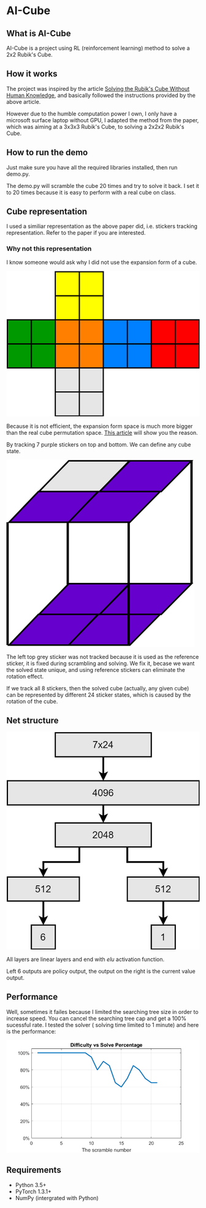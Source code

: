 # AI-Cube

## What is AI-Cube

AI-Cube is a project using RL (reinforcement learning) method to solve a 2x2 Rubik's Cube.

## How it works

The project was inspired by the article [Solving the Rubik's Cube Without Human Knowledge](https://arxiv.org/abs/1805.07470), and basically followed the instructions provided by the above article.

However due to the humble computation power I own, I only have a microsoft surface laptop without GPU, I adapted the method from the paper, which was aiming at a 3x3x3 Rubik's Cube, to solving a 2x2x2 Rubik's Cube.

## How to run the demo

Just make sure you have all the required libraries installed, then run demo.py.

The demo.py will scramble the cube 20 times and try to solve it back. I set it to 20 times because it is easy to perform with a real cube on class.

## Cube representation

I used a similiar representation as the above paper did, i.e. stickers tracking representation. Refer to the paper if you are interested.

### Why not this representation

I know someone would ask why I did not use the expansion form of a cube.

![](https://github.com/xiahualiu/AI-Cube/blob/master/cube.png?raw=true)

Because it is not efficient, the expansion form space is much more bigger than the real cube permutation space. [This article](https://medium.com/datadriveninvestor/reinforcement-learning-to-solve-rubiks-cube-and-other-complex-problems-106424cf26ff) will show you the reason.

By tracking 7 purple stickers on top and bottom. We can define any cube state.

![](https://github.com/xiahualiu/AI-Cube/blob/master/stickers.png?raw=true)

The left top grey sticker was not tracked because it is used as the reference sticker, it is fixed during scrambling and solving. We fix it, becase we want the solved state unique, and using reference stickers can eliminate the rotation effect. 

If we track all 8 stickers, then the solved cube (actually, any given cube) can be represented by different 24 sticker states, which is caused by the rotation of the cube.

## Net structure

![](https://github.com/xiahualiu/AI-Cube/blob/master/net.png?raw=true)

All layers are linear layers and end with *elu* activation function.

Left 6 outputs are policy output, the output on the right is the current value output.

## Performance

Well, sometimes it failes because I limited the searching tree size in order to increase speed. You can cancel the searching tree cap and get a 100% sucessful rate. I tested the solver ( solving time limited to 1 minute) and here is the performance:

![](https://github.com/xiahualiu/AI-Cube/blob/master/result.png?raw=true)

## Requirements

* Python 3.5+
* PyTorch 1.3.1+
* NumPy (intergrated with Python)
